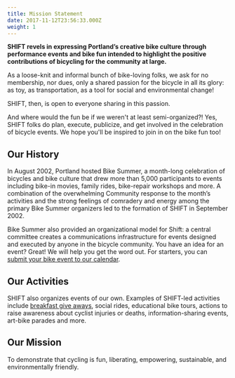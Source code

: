 ```yaml
---
title: Mission Statement
date: 2017-11-12T23:56:33.000Z
weight: 1
---
```

**SHIFT revels in expressing Portland’s creative bike culture through performance events and bike fun intended to highlight the positive contributions of bicycling for the community at large.**

As a loose-knit and informal bunch of bike-loving folks, we ask for no membership, nor dues, only a shared passion for the bicycle in all its glory: as toy, as transportation, as a tool for social and environmental change!

SHIFT, then, is open to everyone sharing in this passion.

And where would the fun be if we weren't at least semi-organized?! Yes, SHIFT folks do plan, execute, publicize, and get involved in the celebration of bicycle events. We hope you'll be inspired to join in on the bike fun too!

## Our History

In August 2002, Portland hosted Bike Summer, a month-long celebration of bicycles and bike culture that drew more than 5,000 participants to events including bike-in movies, family rides, bike-repair workshops and more. A combination of the overwhelming Community response to the month’s activities and the strong feelings of comradery and energy among the primary Bike Summer organizers led to the formation of SHIFT in September 2002.

Bike Summer also provided an organizational model for Shift: a central committee creates a communications infrastructure for events designed and executed by anyone in the bicycle community. You have an idea for an event? Great! We will help you get the word out. For starters, you can [submit your bike event to our calendar](http://shift2bikes.org/fun).

## Our Activities

SHIFT also organizes events of our own. Examples of SHIFT-led activities include [breakfast give aways](/pages/bonb.md), social rides, educational bike tours, actions to raise awareness about cyclist injuries or deaths, information-sharing events, art-bike parades and more.

## Our Mission

To demonstrate that cycling is fun, liberating, empowering, sustainable, and environmentally friendly.

